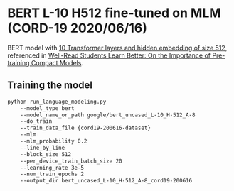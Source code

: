 # BERT L-10 H512 fine-tuned on MLM (CORD-19 2020/06/16)

BERT model with [10 Transformer layers and hidden embedding of size 512](https://huggingface.co/google/bert_uncased_L-10_H-512_A-8), referenced in [Well-Read Students Learn Better: On the Importance of Pre-training Compact Models](https://arxiv.org/abs/1908.08962).

## Training the model

```bash
python run_language_modeling.py
    --model_type bert
    --model_name_or_path google/bert_uncased_L-10_H-512_A-8
    --do_train
    --train_data_file {cord19-200616-dataset}
    --mlm
    --mlm_probability 0.2
    --line_by_line
    --block_size 512
    --per_device_train_batch_size 20
    --learning_rate 3e-5
    --num_train_epochs 2
    --output_dir bert_uncased_L-10_H-512_A-8_cord19-200616
